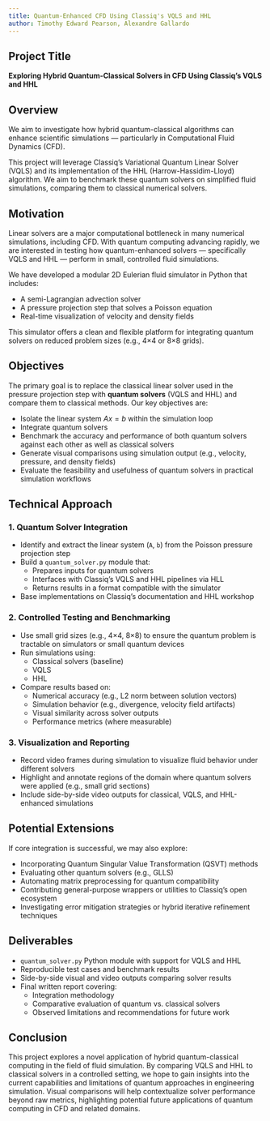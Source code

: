 ```yaml
---
title: Quantum-Enhanced CFD Using Classiq's VQLS and HHL
author: Timothy Edward Pearson, Alexandre Gallardo
---
```

## Project Title  

**Exploring Hybrid Quantum-Classical Solvers in CFD Using Classiq’s
VQLS and HHL**

## Overview

We aim to investigate how hybrid quantum-classical algorithms can enhance scientific simulations
— particularly in Computational Fluid Dynamics (CFD).

This project will leverage
Classiq’s Variational Quantum Linear Solver (VQLS) and its
implementation of the HHL (Harrow-Hassidim-Lloyd) algorithm. We aim to
benchmark these quantum solvers on simplified fluid simulations,
comparing them to classical numerical solvers.

## Motivation

Linear solvers are a major computational bottleneck in many numerical
simulations, including CFD. With quantum computing advancing rapidly,
we are interested in testing how quantum-enhanced solvers —
specifically VQLS and HHL — perform in small, controlled
fluid simulations.

We have developed a modular 2D Eulerian fluid simulator in Python that
includes:

- A semi-Lagrangian advection solver  
- A pressure projection step that solves a Poisson equation 
- Real-time visualization of velocity and density fields  

This simulator offers a clean and flexible platform for integrating
quantum solvers on reduced problem sizes (e.g., 4×4 or 8×8 grids).

## Objectives

The primary goal is to replace the classical linear solver used in the
pressure projection step with **quantum solvers** (VQLS and HHL) and
compare them to classical methods. Our key objectives are:

- Isolate the linear system $Ax = b$ within the simulation loop  
- Integrate quantum solvers  
- Benchmark the accuracy and performance of both quantum solvers
against each other as well as classical solvers  
- Generate visual comparisons using simulation output (e.g., velocity,
pressure, and density fields)  
- Evaluate the feasibility and usefulness of quantum solvers in
practical simulation workflows  

## Technical Approach

### 1. Quantum Solver Integration

- Identify and extract the linear system (`A`, `b`) from the Poisson
pressure projection step  
- Build a `quantum_solver.py` module that:  
  - Prepares inputs for quantum solvers  
  - Interfaces with Classiq’s VQLS and HHL pipelines via HLL  
  - Returns results in a format compatible with the simulator  
- Base implementations on Classiq’s documentation and HHL workshop  

### 2. Controlled Testing and Benchmarking

- Use small grid sizes (e.g., 4×4, 8×8) to ensure the quantum
problem is tractable on simulators or small quantum devices  
- Run simulations using:  
  - Classical solvers (baseline)  
  - VQLS  
  - HHL  
- Compare results based on:  
  - Numerical accuracy (e.g., L2 norm between solution vectors)  
  - Simulation behavior (e.g., divergence, velocity field artifacts)  
  - Visual similarity across solver outputs  
  - Performance metrics (where measurable)  

### 3. Visualization and Reporting

- Record video frames during simulation to visualize fluid behavior
under different solvers  
- Highlight and annotate regions of the domain where quantum solvers
were applied (e.g., small grid sections)  
- Include side-by-side video outputs for classical, VQLS, and HHL-enhanced simulations  

## Potential Extensions

If core integration is successful, we may also explore:

- Incorporating Quantum Singular Value Transformation (QSVT) methods  
- Evaluating other quantum solvers (e.g., GLLS)  
- Automating matrix preprocessing for quantum compatibility  
- Contributing general-purpose wrappers or utilities to Classiq’s
open ecosystem  
- Investigating error mitigation strategies or hybrid iterative
refinement techniques  

## Deliverables

- `quantum_solver.py` Python module with support for VQLS and HHL  
- Reproducible test cases and benchmark results  
- Side-by-side visual and video outputs comparing solver results  
- Final written report covering:  
  - Integration methodology  
  - Comparative evaluation of quantum vs. classical solvers  
  - Observed limitations and recommendations for future work  


## Conclusion

This project explores a novel application of hybrid quantum-classical
computing in the field of fluid simulation. By comparing VQLS and HHL
to classical solvers in a controlled setting, we hope to gain insights
into the current capabilities and limitations of quantum approaches in
engineering simulation. Visual comparisons will help contextualize
solver performance beyond raw metrics, highlighting potential future
applications of quantum computing in CFD and related domains.
